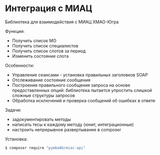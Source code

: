 # Интеграция с МИАЦ

Библиотека для взаимодействия с МИАЦ ХМАО-Югра

Функции:
- Получить список МО
- Получить список специалистов
- Получить список слотов за период
- Изменить состояние слота

Особенности:
- Управление сеансами - установка правильных заголовков SOAP
- Отслеживание состояние сообщения
- Построение правильного сообщения запроса на основе предоставленных опций:
 библиотека пытается упростить слишкой сложные структуры запросов
- Обработка исключений и проверка сообщений об ошибках в ответе 

Задачи:
- задокументировать методы
- написать тесы к каждому методу (юнит, интеграционные)
- настроить непрерывное развертывание в composer


Установка:
```bash
$ composer require "pymba86/miac-api"
```